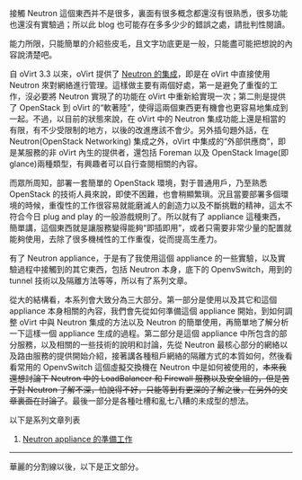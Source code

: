 接觸 Neutron 這個東西并不是很多，裏面有很多概念都還沒有很熟悉，很多功能也還沒有實驗過；所以此 blog 也可能存在多多少少的錯誤之處，請批判性閱讀。

能力所限，只能簡單的介紹些皮毛，且文字功底更是一般，只能盡可能把想說的內容說清楚吧。

自 oVirt 3.3 以來，oVirt 提供了 [Neutron 的集成](http://www.ovirt.org/Features/Quantum_Integration)，即是在 oVirt 中直接使用 Neutron 來對網絡進行管理。這樣做主要有兩個好處，第一是避免了重復的工作，沒必要將 Neutron 實現了的功能在 oVirt 中重新給實現一次；第二則是提供了 OpenStack 到 oVirt 的“軟著陸”，使得這兩個東西更有機會也更容易地集成到一起。不過，以目前的狀態來說，在 oVirt 中的 Neutron 集成功能上還是相當的有限，有不少受限制的地方，以後的改進應該不會少。另外插句題外話，在 Neutron(OpenStack Networking) 集成之外，oVirt 中集成的“外部供應商”，即是某服務的非 oVirt 內生的提供者，還包括 Foreman 以及 OpenStack Image(即 glance)兩種類型，有興趣者可以自行查閱相關的內容。

而眾所周知，部署一套簡單的 OpenStack 環境，對于普通用戶，乃至熟悉 OpenStack 的技術人員來說，即使不困難，也會稍顯繁瑣。況且當要部署多個環境的時候，重復性的工作很容易就能磨滅人的創造力以及不斷挑戰的精神，這太不符合今日 plug and play 的一般游戲規則了。所以就有了 appliance 這種東西，簡單講，這個東西就是讓服務變得能夠“即插即用”，或者只需要非常少量的配置就能夠使用，去除了很多機械性的工作重復，從而提高生產力。

有了 Neutron appliance，于是有了我使用這個 appliance 的一些實驗，以及實驗過程中接觸到的其它東西，包括 Neutron 本身，底下的 OpenvSwitch，用到的 tunnel 技術以及隔離方法等等，所以有了系列文章。

從大的結構看，本系列會大致分為三大部分。第一部分是使用以及其它和這個 appliance 本身相關的內容，我們會先從如何準備這個 appliance 開始，到如何調整 oVirt 中與 Neutron 集成的方法以及 Neutron 的簡單使用，再簡單地了解分析一下這樣一個 appliance 生成的過程。第二部分是這個 appliance 中所包含的部分服務，以及相關的一些技術的說明和討論，先從 Neutron 最核心部分的網絡以及路由服務的提供開始介紹，接著講各種租戶網絡的隔離方式的本質如何，然後看看常用的 OpenvSwitch 這個虛擬交換機在 Neutron 中是如何被使用的，~~本來我還想討論下 Neutron 中的 LoadBalancer 和 Firewall 服務以及安全組的，但是苦于對 Neutron 了解不深，怕說得不好，只能等到有更深的了解之後，在另外的文章裏面在討論了~~。最後一部分是各種吐槽和亂七八糟的未成型的想法。

以下是系列文章列表

1. [Neutron appliance 的準備工作](./2014-12-02-ovirt-neutron-appliance-preparing.html)

---

華麗的分割線以後，以下是正文部分。

